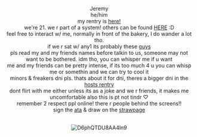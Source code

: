 
</div> <div align="center">   ⠀⠀
</div> <div align="center">Jeremy  </div>  
</div> <div align="center"> he/him</a> </div> 
</div> <div align="center"> my rentry is <a href="https://rentry.co/RomanticHomicid3">here!</a>
</div> <div align="center"> we're 21. we r part of a system! others can be found <a href="https://rentry.co/VenomLogang">HERE</a> :D </div>
</div> <div align="center"> feel free to interact w/ me, normally in front of the bakery, I do wander a lot tho. 
</div> <div align="center"> if we r sat w/ any1 its probably these <a href="https://rentry.co/VenomFriends">guys</a>
</div> <div align="center"> pls read my and my friends names before talkin to us, someone may not want to be bothered. idm tho, you can whisper me if u want 
</div> <div align="center"> me and my friends can be pretty intense, if its too much 4 u you can whisp me or somethin and we can try to cool it </div> <div align="center"> 
</div> <div align="center"> 
  </div> <div align="center"> minors & freakers dni pls. thats about it for dni, theres a bigger dni in the <a href="https://rentry.co/Venomsparx"> hosts rentry</a>
</div> <div align="center"> dont flirt with me either unless its as a joke and we r friends, it makes me uncomfortable also this is pt not tindr ♡
 </div> <div align="center"> remember 2 respect ppl online! there r people behind the screens!!
  </div> <div align="center"> 
</div> <div align="center"> sign the <a href="https://escortingmen.atabook.org">ata</a> & draw on the <a href="https://venomsparx.straw.page">strawpage</a>
  </div> <div align="center">   ⠀⠀
     </div> <div align="center">   
      
![D6phQTDU8AA4ln9](https://github.com/user-attachments/assets/ad2e305b-36a8-46bc-a9f1-5c84d5643541)
